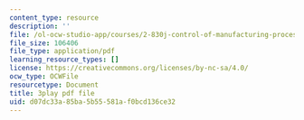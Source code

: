 ```yaml
---
content_type: resource
description: ''
file: /ol-ocw-studio-app/courses/2-830j-control-of-manufacturing-processes-sma-6303-spring-2008/d07dc33a85ba5b55581af0bcd136ce32_TvrU_6NYBFs.pdf
file_size: 106406
file_type: application/pdf
learning_resource_types: []
license: https://creativecommons.org/licenses/by-nc-sa/4.0/
ocw_type: OCWFile
resourcetype: Document
title: 3play pdf file
uid: d07dc33a-85ba-5b55-581a-f0bcd136ce32
---
```

